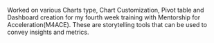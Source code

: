 Worked on various Charts type, Chart Customization, Pivot table and Dashboard creation for my fourth week training with Mentorship for Acceleration(M4ACE). These are storytelling tools that can be used to convey insights and metrics.
